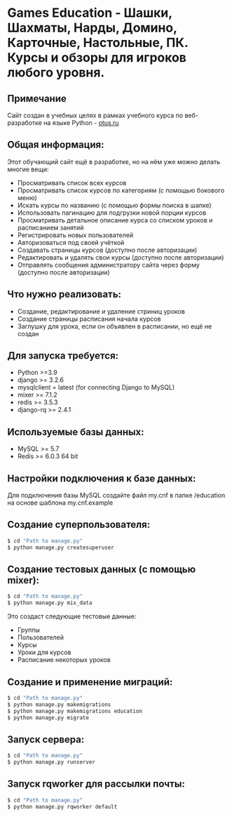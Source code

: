 #  Games Education - Шашки, Шахматы, Нарды, Домино, Карточные, Настольные, ПК. Курсы и обзоры для игроков любого уровня.

## Примечание
Сайт создан в учебных целях в рамках учебного курса по веб-разработке на языке Python - [otus.ru](https://otus.ru)

## Общая информация:
Этот обучающий сайт ещё в разработке, но на нём уже можно делать многие вещи:
* Просматривать список всех курсов
* Просматривать список курсов по категориям (с помощью бокового меню)  
* Искать курсы по названию (с помощью формы поиска в шапке)  
* Использовать пагинацию для подгрузки новой порции курсов
* Просматривать детальное описание курса со списком уроков и расписанием занятий
* Регистрировать новых пользователей  
* Авторизоваться под своей учёткой  
* Создавать страницы курсов (доступно после авторизации)
* Редактировать и удалять свои курсы (доступно после авторизации)
* Отправлять сообщения администратору сайта через форму (доступно после авторизации)

## Что нужно реализовать:
* Создание, редактирование и удаление стриниц уроков
* Создание страницы расписания начала курсов
* Заглушку для урока, если он объявлен в расписании, но ещё не создан

## Для запуска требуется:
* Python >=3.9
* django >= 3.2.6
* mysqlclient = latest (for connecting Django to MySQL)
* mixer >= 7.1.2
* redis >= 3.5.3
* django-rq >= 2.4.1


## Используемые базы данных:
* MySQL >= 5.7
* Redis >= 6.0.3 64 bit


## Настройки подключения к базе данных:
Для подключения базы MySQL создайте файл my.cnf в папке /education на основе шаблона my.cnf.example

## Создание суперпользователя:
```bash
$ cd "Path to manage.py"
$ python manage.py createsuperuser
```

## Создание тестовых данных (с помощью mixer):
```bash
$ cd "Path to manage.py"
$ python manage.py mix_data
```

Это создаст следующие тестовые данные:
* Группы
* Пользователей
* Курсы
* Уроки для курсов
* Расписание некоторых уроков
 
## Создание и применение миграций:
```bash
$ cd "Path to manage.py"
$ python manage.py makemigrations
$ python manage.py makemigrations education
$ python manage.py migrate
```

## Запуск сервера:
```bash
$ cd "Path to manage.py"
$ python manage.py runserver
```

## Запуск rqworker для рассылки почты:
```bash
$ cd "Path to manage.py"
$ python manage.py rqworker default
```
